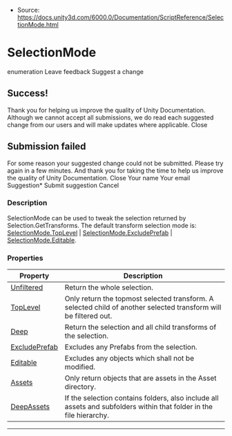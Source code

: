 * Source: https://docs.unity3d.com/6000.0/Documentation/ScriptReference/SelectionMode.html

# SelectionMode
enumeration
Leave feedback
Suggest a change
## Success!
Thank you for helping us improve the quality of Unity Documentation. Although we cannot accept all submissions, we do read each suggested change from our users and will make updates where applicable.
Close
## Submission failed
For some reason your suggested change could not be submitted. Please <a>try again</a> in a few minutes. And thank you for taking the time to help us improve the quality of Unity Documentation.
Close
Your name Your email Suggestion* Submit suggestion
Cancel
### Description
SelectionMode can be used to tweak the selection returned by Selection.GetTransforms.
The default transform selection mode is: [SelectionMode.TopLevel](https://docs.unity3d.com/6000.0/Documentation/ScriptReference/SelectionMode.TopLevel.html) | [SelectionMode.ExcludePrefab](https://docs.unity3d.com/6000.0/Documentation/ScriptReference/SelectionMode.ExcludePrefab.html) | [SelectionMode.Editable](https://docs.unity3d.com/6000.0/Documentation/ScriptReference/SelectionMode.Editable.html).
### Properties
Property | Description  
---|---  
[Unfiltered](https://docs.unity3d.com/6000.0/Documentation/ScriptReference/SelectionMode.Unfiltered.html) | Return the whole selection.  
[TopLevel](https://docs.unity3d.com/6000.0/Documentation/ScriptReference/SelectionMode.TopLevel.html) | Only return the topmost selected transform. A selected child of another selected transform will be filtered out.  
[Deep](https://docs.unity3d.com/6000.0/Documentation/ScriptReference/SelectionMode.Deep.html) | Return the selection and all child transforms of the selection.  
[ExcludePrefab](https://docs.unity3d.com/6000.0/Documentation/ScriptReference/SelectionMode.ExcludePrefab.html) | Excludes any Prefabs from the selection.  
[Editable](https://docs.unity3d.com/6000.0/Documentation/ScriptReference/SelectionMode.Editable.html) | Excludes any objects which shall not be modified.  
[Assets](https://docs.unity3d.com/6000.0/Documentation/ScriptReference/SelectionMode.Assets.html) | Only return objects that are assets in the Asset directory.  
[DeepAssets](https://docs.unity3d.com/6000.0/Documentation/ScriptReference/SelectionMode.DeepAssets.html) | If the selection contains folders, also include all assets and subfolders within that folder in the file hierarchy.  
* * *

